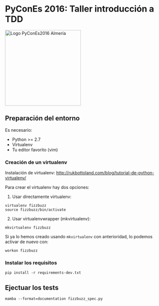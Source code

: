 # PyConEs 2016: Taller introducción a TDD
<img src="https://pbs.twimg.com/profile_images/743356612086116355/6X4srwCV.jpg" width="250" alt="Logo PyConEs2016 Almería" />

## Preparación del entorno

Es necesario:

* Python >= 2.7
* Virtualenv
* Tu editor favorito (vim)

### Creación de un virtualenv

Instalación de virtualenv: http://rukbottoland.com/blog/tutorial-de-python-virtualenv/

Para crear el virtualenv hay dos opciones:

1. Usar directamente virtualenv:

  ```
  virtualenv fizzbuzz
  source fizzbuzz/bin/activate
  ```
2. Usar virtualenvwrapper (mkvirtualenv):

  ```
  mkvirtualenv fizzbuzz
  ```

  Si ya lo hemos creado usando `mkvirtualenv` con anterioridad, lo podemos activar de nuevo con:

  ```
  workon fizzbuzz
  ```

### Instalar los requisitos
`pip install -r requirements-dev.txt`

## Ejectuar los tests
`mamba --format=documentation fizzbuzz_spec.py`
